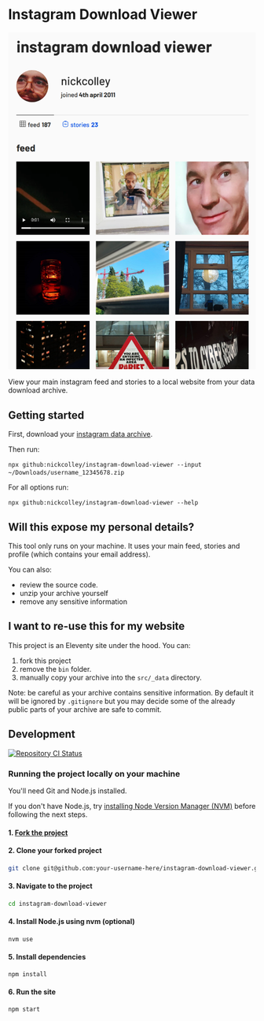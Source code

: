 # Instagram Download Viewer

![](screenshot.png)

View your main instagram feed and stories to a local website from your data download archive.

## Getting started

First, download your [instagram data archive](https://help.instagram.com/contact/163695614321277).

Then run:

```
npx github:nickcolley/instagram-download-viewer --input ~/Downloads/username_12345678.zip
```

For all options run:

```
npx github:nickcolley/instagram-download-viewer --help
```

## Will this expose my personal details?

This tool only runs on your machine.
It uses your main feed, stories and profile (which contains your email address).

You can also:

- review the source code.
- unzip your archive yourself
- remove any sensitive information

## I want to re-use this for my website

This project is an Eleventy site under the hood.
You can:

1. fork this project
2. remove the `bin` folder.
3. manually copy your archive into the `src/_data` directory.

Note: be careful as your archive contains sensitive information.
By default it will be ignored by `.gitignore` but you may decide some of the already public parts of your archive are safe to commit.

## Development

[![Repository CI Status](https://github.com/nickcolley/instagram-download-viewer/workflows/ci/badge.svg)](https://github.com/nickcolley/instagram-download-viewer/actions?query=workflow%3Aci)

### Running the project locally on your machine

You'll need Git and Node.js installed.

If you don't have Node.js, try [installing Node Version Manager (NVM)](https://github.com/nvm-sh/nvm#install--update-script) before following the next steps.

#### 1. [Fork the project](https://docs.github.com/en/free-pro-team@latest/github/getting-started-with-github/fork-a-repo)

#### 2. Clone your forked project

```bash
git clone git@github.com:your-username-here/instagram-download-viewer.git
```

#### 3. Navigate to the project

```bash
cd instagram-download-viewer
```

#### 4. Install Node.js using nvm (optional)

```
nvm use
```

#### 5. Install dependencies

```
npm install
```

#### 6. Run the site

```
npm start
```
